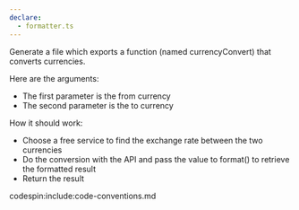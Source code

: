 ```yaml
---
declare:
  - formatter.ts
---
```


Generate a file which exports a function (named currencyConvert) that converts currencies.

Here are the arguments:
- The first parameter is the from currency
- The second parameter is the to currency

How it should work:
- Choose a free service to find the exchange rate between the two currencies
- Do the conversion with the API and pass the value to format() to retrieve the formatted result
- Return the result

codespin:include:code-conventions.md
